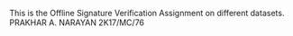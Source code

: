 This is the Offline Signature Verification Assignment on different datasets.
PRAKHAR A. NARAYAN
2K17/MC/76
